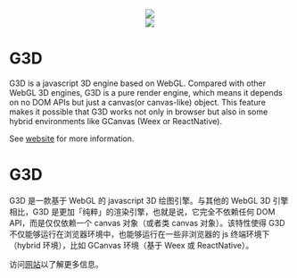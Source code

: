 <div style="text-align:center"><a href="https://alibaba.github.io/G3D/"><img src ="https://alibaba.github.io/G3D/assets/logo-g3d.png" /></a></div>

<div style="text-align:center"><a href="https://travis-ci.org/alibaba/G3D"><img src ="https://travis-ci.org/alibaba/G3D.svg?branch=master" /></a></div>

# G3D

G3D is a javascript 3D engine based on WebGL. Compared with other WebGL 3D engines, G3D is a pure render engine, which means it depends on no DOM APIs but just a canvas(or canvas-like) object. This feature makes it possible that G3D works not only in browser but also in some hybrid environments like GCanvas (Weex or ReactNative).

See [website](https://alibaba.github.io/G3D/) for more information.

# G3D

G3D 是一款基于 WebGL 的 javascript 3D 绘图引擎。与其他的 WebGL 3D 引擎相比，G3D 是更加「纯粹」的渲染引擎，也就是说，它完全不依赖任何 DOM API，而是仅仅依赖一个 canvas 对象（或者类 canvas 对象）。该特性使得 G3D 不仅能够运行在浏览器环境中，也能够运行在一些非浏览器的 js 终端环境下（hybrid 环境），比如 GCanvas 环境（基于 Weex 或 ReactNative）。

访问[网站](https://alibaba.github.io/G3D/)以了解更多信息。
